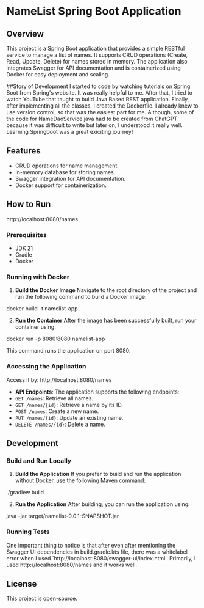 # NameList Spring Boot Application

## Overview
This project is a Spring Boot application that provides a simple RESTful service to manage a list of names. It supports CRUD operations (Create, Read, Update, Delete) for names stored in memory. The application also integrates Swagger for API documentation and is containerized using Docker for easy deployment and scaling.

##Story of Development
I started to code by watching tutorials on Spring Boot from Spring's website. It was really helpful to me. After that, I tried to watch YouTube that taught to build Java Based REST application. Finally, after implementing all the classes, I created the Dockerfile. I already knew to use version control, so that was the easiest part for me. Although, some of the code for NameDaoService.java had to be created from ChatGPT because it was difficult to write but later on, I understood it really well. Learning Springboot was a great exiciting journey!

## Features
- CRUD operations for name management.
- In-memory database for storing names.
- Swagger integration for API documentation.
- Docker support for containerization.

## How to Run
http://localhost:8080/names

### Prerequisites
- JDK 21
- Gradle
- Docker

### Running with Docker

1. **Build the Docker Image**
   Navigate to the root directory of the project and run the following command to build a Docker image:

docker build -t namelist-app .


2. **Run the Container**
   After the image has been successfully built, run your container using:

docker run -p 8080:8080 namelist-app


This command runs the application on port 8080.

### Accessing the Application

Access it by: http://localhost:8080/names

- **API Endpoints**: The application supports the following endpoints:
- `GET /names`: Retrieve all names.
- `GET /names/{id}`: Retrieve a name by its ID.
- `POST /names`: Create a new name.
- `PUT /names/{id}`: Update an existing name.
- `DELETE /names/{id}`: Delete a name.

## Development

### Build and Run Locally

1. **Build the Application**
   If you prefer to build and run the application without Docker, use the following Maven command:

./gradlew build


2. **Run the Application**
   After building, you can run the application using:

java -jar target/namelist-0.0.1-SNAPSHOT.jar


### Running Tests
One important thing to notice is that after even after mentioning the Swagger UI dependencies in build.gradle.kts file, there was a whitelabel error when I used `http://localhost:8080/swagger-ui/index.html'. Primarily, I used http://localhost:8080/names and it works well.

## License

This project is open-source.


